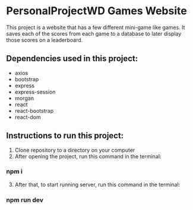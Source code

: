 # PersonalProjectWD Games Website

This project is a website that has a few different mini-game like games. It saves each of the scores from each game to a database to later display those scores on a leaderboard. 

## Dependencies used in this project:
- axios
- bootstrap
- express
- express-session
- morgan
- react
- react-bootstrap
- react-dom


## Instructions to run this project:
1. Clone repository to a directory on your computer
2. After opening the project, run this command in the terminal:
### **npm i**
3. After that, to start running server, run this command in the terminal:
### **npm run dev**